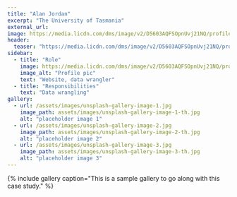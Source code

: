 ```yaml
---
title: "Alan Jordan"
excerpt: "The University of Tasmania"
external_url: 
image: https://media.licdn.com/dms/image/v2/D5603AQFSOpnUvj21NQ/profile-displayphoto-shrink_200_200/profile-displayphoto-shrink_200_200/0/1672793430525?e=2147483647&v=beta&t=f8hdCGmLyHzvWOpLmxqCxdM_lZAbmKS_K5GluJ53VmE
header:
  teaser: "https://media.licdn.com/dms/image/v2/D5603AQFSOpnUvj21NQ/profile-displayphoto-shrink_200_200/profile-displayphoto-shrink_200_200/0/1672793430525?e=2147483647&v=beta&t=f8hdCGmLyHzvWOpLmxqCxdM_lZAbmKS_K5GluJ53VmE"
sidebar:
  - title: "Role"
    image: https://media.licdn.com/dms/image/v2/D5603AQFSOpnUvj21NQ/profile-displayphoto-shrink_200_200/profile-displayphoto-shrink_200_200/0/1672793430525?e=2147483647&v=beta&t=f8hdCGmLyHzvWOpLmxqCxdM_lZAbmKS_K5GluJ53VmE
    image_alt: "Profile pic"
    text: "Website, data wrangler"
  - title: "Responsibilities"
    text: "Data wrangling"
gallery:
  - url: /assets/images/unsplash-gallery-image-1.jpg
    image_path: assets/images/unsplash-gallery-image-1-th.jpg
    alt: "placeholder image 1"
  - url: /assets/images/unsplash-gallery-image-2.jpg
    image_path: assets/images/unsplash-gallery-image-2-th.jpg
    alt: "placeholder image 2"
  - url: /assets/images/unsplash-gallery-image-3.jpg
    image_path: assets/images/unsplash-gallery-image-3-th.jpg
    alt: "placeholder image 3"
---
```


{% include gallery caption="This is a sample gallery to go along with this case study." %}
